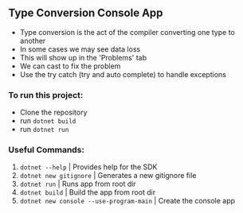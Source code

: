 ## Type Conversion Console App

- Type conversion is the act of the compiler converting one type to another
- In some cases we may see data loss
- This will show up in the 'Problems' tab
- We can cast to fix the problem
- Use the try catch (try and auto complete) to handle exceptions

### To run this project:

- Clone the repository
- run `dotnet build`
- run `dotnet run`

### Useful Commands:

1. `dotnet --help` | Provides help for the SDK
2. `dotnet new gitignore` | Generates a new gitignore file
3. `dotnet run` | Runs app from root dir
4. `dotnet build` | Build the app from root dir
5. `dotnet new console --use-program-main` | Create the console app
